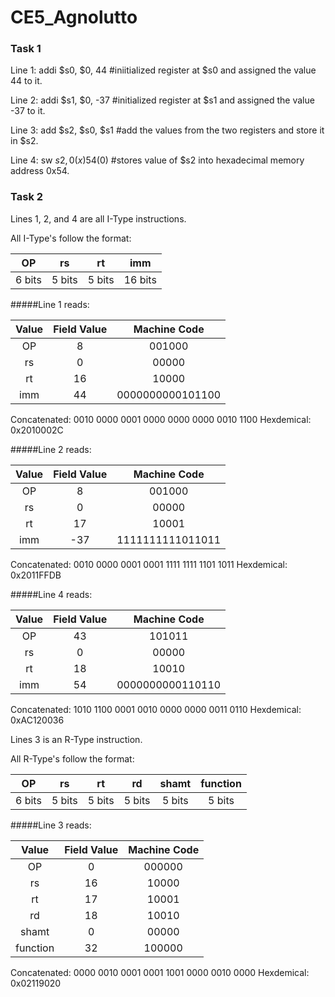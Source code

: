 CE5_Agnolutto
=============
### Task 1
Line 1: addi $s0, $0, 44 #iniitialized register at $s0 and assigned the value 44 to it.

Line 2: addi $s1, $0, -37 #initialized register at $s1 and assigned the value -37 to it.

Line 3: add $s2, $s0, $s1 #add the values from the two registers and store it in $s2.

Line 4: sw $s2, 0(x)54($0) #stores value of $s2 into hexadecimal memory address 0x54.

### Task 2

Lines 1, 2, and 4 are all I-Type instructions.

All I-Type's follow the format:

|OP|rs|rt|imm|
|:--------:|:------:|:-----:|:-------------:|
|6 bits|5 bits|5 bits| 16 bits


#####Line 1 reads:

| Value   | Field Value   | Machine Code  |
|:--------:|:------------:|:-------------:|
| OP | 8 |001000 |
| rs   | 0 | 00000| 
| rt   | 16 | 10000 |
| imm  | 44  | 0000000000101100 |

Concatenated: 0010 0000 0001 0000 0000 0000 0010 1100
Hexdemical: 0x2010002C

#####Line 2 reads:

| Value   | Field Value   | Machine Code  |
|:--------:|:------------:|:-------------:|
| OP | 8 |001000 |
| rs   | 0 | 00000| 
| rt   | 17 | 10001 |
| imm  | -37  | 1111111111011011 |

Concatenated: 0010 0000 0001 0001 1111 1111 1101 1011
Hexdemical: 0x2011FFDB

#####Line 4 reads:

| Value   | Field Value   | Machine Code  |
|:--------:|:------------:|:-------------:|
| OP | 43 |101011 |
| rs   | 0 | 00000| 
| rt   | 18 | 10010 |
| imm  | 54  | 0000000000110110 |

Concatenated: 1010 1100 0001 0010 0000 0000 0011 0110
Hexdemical: 0xAC120036



Lines 3 is an R-Type instruction.

All R-Type's follow the format:

|OP|rs|rt|rd|shamt|function|
|:--------:|:------:|:-----:|:----:|:----:|:----:|
|6 bits|5 bits|5 bits| 5 bits|5 bits|5 bits|6 bits|

#####Line 3 reads:

| Value   | Field Value   | Machine Code  |
|:--------:|:------------:|:-------------:|
| OP | 0 |000000 |
| rs   | 16 | 10000| 
| rt   | 17 | 10001 |
| rd  | 18| 10010 |
|shamt| 0| 00000|
|function|32 | 100000|

Concatenated: 0000 0010 0001 0001 1001 0000 0010 0000
Hexdemical: 0x02119020

















